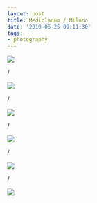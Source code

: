 ```yaml
---
layout: post
title: Mediolanum / Milano
date: '2010-06-25 09:11:30'
tags:
- photography
---
```



![](http://lh4.ggpht.com/_8N3MB6ce-Uw/TCRRC-2kCqI/AAAAAAAAN3s/KjqKMIxbjLo/s800/DSC03797.JPG)

/

![](http://lh3.ggpht.com/_8N3MB6ce-Uw/TCRRD9ZP0-I/AAAAAAAAN3w/bDFBTjJ6IjQ/s800/DSC03795.JPG)

/

![](http://lh3.ggpht.com/_8N3MB6ce-Uw/TCRRGAYqu7I/AAAAAAAAN30/Ah-uQVzMNXI/s800/DSC03734.JPG)

/

![](http://lh6.ggpht.com/_8N3MB6ce-Uw/TCRRG-VmXtI/AAAAAAAAN34/w2Nbtj0vUr4/s800/DSC03720.JPG)

/

![](http://lh4.ggpht.com/_8N3MB6ce-Uw/TCRRKwuImWI/AAAAAAAAN4E/nlqPWMmH4QI/s800/DSC03694.JPG)

/

![](http://lh4.ggpht.com/_8N3MB6ce-Uw/TCRRNgzV6gI/AAAAAAAAN4Q/-AveYBUKD34/s800/DSC03672.JPG)


